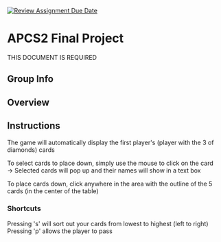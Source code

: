 [![Review Assignment Due Date](https://classroom.github.com/assets/deadline-readme-button-24ddc0f5d75046c5622901739e7c5dd533143b0c8e959d652212380cedb1ea36.svg)](https://classroom.github.com/a/syDSSnTt)
# APCS2 Final Project
THIS DOCUMENT IS REQUIRED
## Group Info
## Overview
## Instructions

The game will automatically display the first player's (player with the 3 of diamonds) cards  

To select cards to place down, simply use the mouse to click on the card  
-> Selected cards will pop up and their names will show in a text box  

To place cards down, click anywhere in the area with the outline of the 5 cards (in the center of the table)  

### Shortcuts  
Pressing 's' will sort out your cards from lowest to highest (left to right)  
Pressing 'p' allows the player to pass
